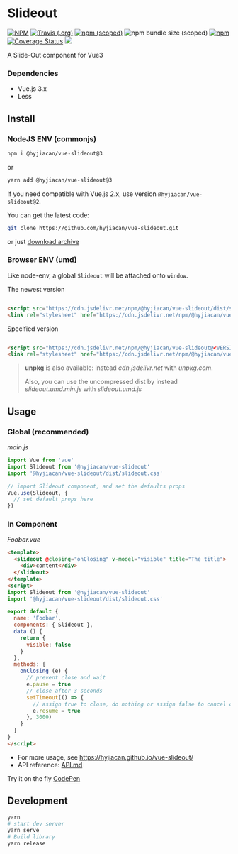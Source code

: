 # Slideout

[![NPM](https://img.shields.io/npm/l/@hyjiacan/vue-slideout?style=flat-square)](https://github.com/hyjiacan/vue-slideout/blob/master/LICENSE)
[![Travis (.org)](https://img.shields.io/travis/hyjiacan/vue-slideout?style=flat-square)](https://www.travis-ci.org/hyjiacan/vue-slideout)
[![npm (scoped)](https://img.shields.io/npm/v/@hyjiacan/vue-slideout?style=flat-square)](https://www.npmjs.com/package/@hyjiacan/vue-slideout)
![npm bundle size (scoped)](https://img.shields.io/bundlephobia/min/@hyjiacan/vue-slideout?style=flat-square)
[![npm](https://img.shields.io/npm/dm/@hyjiacan/vue-slideout?style=flat-square)](https://npmcharts.com/compare/@hyjiacan/vue-slideout?minimal=true)
[![Coverage Status](https://coveralls.io/repos/github/hyjiacan/vue-slideout/badge.svg?branch=master)](https://coveralls.io/github/hyjiacan/vue-slideout?branch=master)
[![](https://data.jsdelivr.com/v1/package/npm/@hyjiacan/vue-slideout/badge)](https://www.jsdelivr.com/package/npm/@hyjiacan/vue-slideout)

A Slide-Out component for Vue3

### Dependencies

- Vue.js 3.x
- Less

## Install

### NodeJS ENV (commonjs)

```bash
npm i @hyjiacan/vue-slideout@3
```

or

```bash
yarn add @hyjiacan/vue-slideout@3
```

If you need compatible with Vue.js 2.x, use version `@hyjiacan/vue-slideout@2`.

You can get the latest code:

```bash
git clone https://github.com/hyjiacan/vue-slideout.git
```

or just [download archive](https://github.com/hyjiacan/vue-slideout/archive/master.zip)

### Browser ENV (umd)

Like node-env, a global `Slideout` will be attached onto `window`.

The newest version

```html

<script src="https://cdn.jsdelivr.net/npm/@hyjiacan/vue-slideout/dist/slideout.umd.min.js"></script>
<link rel="stylesheet" href="https://cdn.jsdelivr.net/npm/@hyjiacan/vue-slideout/dist/slideout.css"/>
```

Specified version

```html

<script src="https://cdn.jsdelivr.net/npm/@hyjiacan/vue-slideout@<VERSION>/dist/slideout.umd.min.js"></script>
<link rel="stylesheet" href="https://cdn.jsdelivr.net/npm/@hyjiacan/vue-slideout@<VERSION>/dist/slideout.css"/>
```

> **unpkg** is also available: instead *cdn.jsdelivr.net* with *unpkg.com*.
>
> Also, you can use the uncompressed dist by instead *slideout.umd.min.js* with *slideout.umd.js*

## Usage

### Global (recommended)

*main.js*

```javascript
import Vue from 'vue'
import Slideout from '@hyjiacan/vue-slideout'
import '@hyjiacan/vue-slideout/dist/slideout.css'

// import Slideout component, and set the defaults props
Vue.use(Slideout, {
  // set default props here
})
```

### In Component

*Foobar.vue*

```html
<template>
  <slideout @closing="onClosing" v-model="visible" title="The title">
    <div>content</div>
  </slideout>
</template>
<script>
import Slideout from '@hyjiacan/vue-slideout'
import '@hyjiacan/vue-slideout/dist/slideout.css'

export default {
  name: 'Foobar',
  components: { Slideout },
  data () {
    return {
      visible: false
    }
  },
  methods: {
    onClosing (e) {
      // prevent close and wait
      e.pause = true
      // close after 3 seconds
      setTimeout(() => {
        // assign true to close, do nothing or assign false to cancel close.
        e.resume = true
      }, 3000)
    }
  }
}
</script>
```

- For more usage, see https://hyjiacan.github.io/vue-slideout/
- API reference: [API.md](./API.md)

Try it on the fly [CodePen][codepen]

[codepen]: https://codepen.io/hyjiacan/pen/LYRZONE

## Development

```bash
yarn
# start dev server
yarn serve
# Build library
yarn release
```
